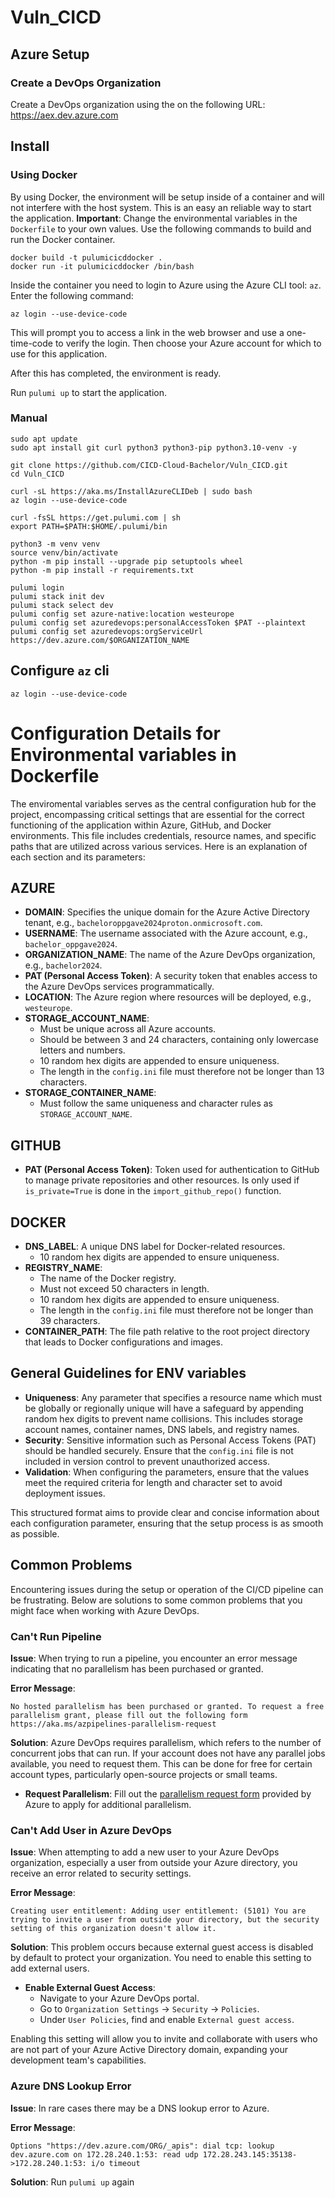 # Vuln_CICD


## Azure Setup
### Create a DevOps Organization
Create a DevOps organization using the on the following URL: https://aex.dev.azure.com 



## Install

### Using Docker
By using Docker, the environment will be setup inside of a container and will not interfere with the host system. This is an easy an reliable way to start the application. 
**Important**: Change the environmental variables in the `Dockerfile` to your own values.
Use the following commands to build and run the Docker container.
```
docker build -t pulumicicddocker .
docker run -it pulumicicddocker /bin/bash
```
Inside the container you need to login to Azure using the Azure CLI tool: `az`. Enter the following command:
```
az login --use-device-code
```
This will prompt you to access a link in the web browser and use a one-time-code to verify the login. Then choose your Azure account for which to use for this application.

After this has completed, the environment is ready.

Run `pulumi up` to start the application.


### Manual
```
sudo apt update
sudo apt install git curl python3 python3-pip python3.10-venv -y

git clone https://github.com/CICD-Cloud-Bachelor/Vuln_CICD.git
cd Vuln_CICD

curl -sL https://aka.ms/InstallAzureCLIDeb | sudo bash
az login --use-device-code

curl -fsSL https://get.pulumi.com | sh
export PATH=$PATH:$HOME/.pulumi/bin

python3 -m venv venv
source venv/bin/activate
python -m pip install --upgrade pip setuptools wheel
python -m pip install -r requirements.txt

pulumi login
pulumi stack init dev
pulumi stack select dev
pulumi config set azure-native:location westeurope
pulumi config set azuredevops:personalAccessToken $PAT --plaintext
pulumi config set azuredevops:orgServiceUrl https://dev.azure.com/$ORGANIZATION_NAME
```

## Configure `az` cli
```
az login --use-device-code
```

# Configuration Details for Environmental variables in Dockerfile

The enviromental variables serves as the central configuration hub for the project, encompassing critical settings that are essential for the correct functioning of the application within Azure, GitHub, and Docker environments. This file includes credentials, resource names, and specific paths that are utilized across various services. Here is an explanation of each section and its parameters:

## **AZURE**
- **DOMAIN**: Specifies the unique domain for the Azure Active Directory tenant, e.g., `bacheloroppgave2024proton.onmicrosoft.com`.
- **USERNAME**: The username associated with the Azure account, e.g., `bachelor_oppgave2024`.
- **ORGANIZATION_NAME**: The name of the Azure DevOps organization, e.g., `bachelor2024`.
- **PAT (Personal Access Token)**: A security token that enables access to the Azure DevOps services programmatically.
- **LOCATION**: The Azure region where resources will be deployed, e.g., `westeurope`.
- **STORAGE_ACCOUNT_NAME**: 
  - Must be unique across all Azure accounts.
  - Should be between 3 and 24 characters, containing only lowercase letters and numbers.
  - 10 random hex digits are appended to ensure uniqueness.
  - The length in the `config.ini` file must therefore not be longer than 13 characters.
- **STORAGE_CONTAINER_NAME**:
  - Must follow the same uniqueness and character rules as `STORAGE_ACCOUNT_NAME`.

## **GITHUB**
- **PAT (Personal Access Token)**: Token used for authentication to GitHub to manage private repositories and other resources. Is only used if `is_private=True` is done in the `import_github_repo()` function.

## **DOCKER**
- **DNS_LABEL**: A unique DNS label for Docker-related resources.
  - 10 random hex digits are appended to ensure uniqueness.
- **REGISTRY_NAME**:
  - The name of the Docker registry.
  - Must not exceed 50 characters in length.
  - 10 random hex digits are appended to ensure uniqueness.
  - The length in the `config.ini` file must therefore not be longer than 39 characters.
- **CONTAINER_PATH**: The file path relative to the root project directory that leads to Docker configurations and images.

## General Guidelines for ENV variables
- **Uniqueness**: Any parameter that specifies a resource name which must be globally or regionally unique will have a safeguard by appending random hex digits to prevent name collisions. This includes storage account names, container names, DNS labels, and registry names.
- **Security**: Sensitive information such as Personal Access Tokens (PAT) should be handled securely. Ensure that the `config.ini` file is not included in version control to prevent unauthorized access.
- **Validation**: When configuring the parameters, ensure that the values meet the required criteria for length and character set to avoid deployment issues.

This structured format aims to provide clear and concise information about each configuration parameter, ensuring that the setup process is as smooth as possible.

## Common Problems

Encountering issues during the setup or operation of the CI/CD pipeline can be frustrating. Below are solutions to some common problems that you might face when working with Azure DevOps.

### Can't Run Pipeline

**Issue**: When trying to run a pipeline, you encounter an error message indicating that no parallelism has been purchased or granted.

**Error Message**:
```
No hosted parallelism has been purchased or granted. To request a free parallelism grant, please fill out the following form https://aka.ms/azpipelines-parallelism-request
```

**Solution**: Azure DevOps requires parallelism, which refers to the number of concurrent jobs that can run. If your account does not have any parallel jobs available, you need to request them. This can be done for free for certain account types, particularly open-source projects or small teams.

- **Request Parallelism**: Fill out the [parallelism request form](https://aka.ms/azpipelines-parallelism-request) provided by Azure to apply for additional parallelism.

### Can't Add User in Azure DevOps

**Issue**: When attempting to add a new user to your Azure DevOps organization, especially a user from outside your Azure directory, you receive an error related to security settings.

**Error Message**:
```
Creating user entitlement: Adding user entitlement: (5101) You are trying to invite a user from outside your directory, but the security setting of this organization doesn't allow it.
```

**Solution**: This problem occurs because external guest access is disabled by default to protect your organization. You need to enable this setting to add external users.

- **Enable External Guest Access**:
  - Navigate to your Azure DevOps portal.
  - Go to `Organization Settings` -> `Security` -> `Policies`.
  - Under `User Policies`, find and enable `External guest access`.

Enabling this setting will allow you to invite and collaborate with users who are not part of your Azure Active Directory domain, expanding your development team's capabilities.

### Azure DNS Lookup Error

**Issue**: In rare cases there may be a DNS lookup error to Azure. 

**Error Message**:
```
Options "https://dev.azure.com/ORG/_apis": dial tcp: lookup dev.azure.com on 172.28.240.1:53: read udp 172.28.243.145:35138->172.28.240.1:53: i/o timeout
```

**Solution**: Run `pulumi up` again